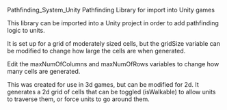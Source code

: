 Pathfinding_System_Unity
Pathfinding Library for import into Unity games

This library can be imported into a Unity project in order to add pathfinding logic to units.

It is set up for a grid of moderately sized cells, but the gridSize variable can be modified to change how large the cells are when generated.

Edit the maxNumOfColumns and maxNumOfRows variables to change how many cells are generated.

This was created for use in 3d games, but can be modified for 2d. It generates a 2d grid of cells that can be toggled (isWalkable) to allow units to traverse them, or force units to go around them.
